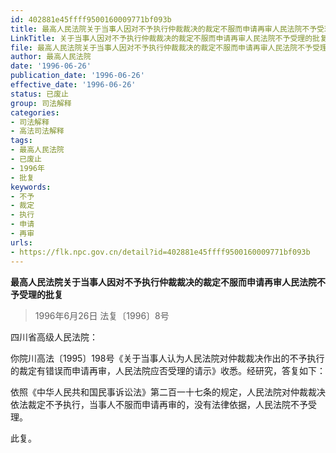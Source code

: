 ```yaml
---
id: 402881e45ffff9500160009771bf093b
title: 最高人民法院关于当事人因对不予执行仲裁裁决的裁定不服而申请再审人民法院不予受理的批复
LinkTitle: 关于当事人因对不予执行仲裁裁决的裁定不服而申请再审人民法院不予受理的批复（1996）
file: 最高人民法院关于当事人因对不予执行仲裁裁决的裁定不服而申请再审人民法院不予受理的批复_19960626_402881e45ffff9500160009771bf093b.docx
author: 最高人民法院
date: '1996-06-26'
publication_date: '1996-06-26'
effective_date: '1996-06-26'
status: 已废止
group: 司法解释
categories:
- 司法解释
- 高法司法解释
tags:
- 最高人民法院
- 已废止
- 1996年
- 批复
keywords:
- 不予
- 裁定
- 执行
- 申请
- 再审
urls:
- https://flk.npc.gov.cn/detail?id=402881e45ffff9500160009771bf093b
---
```


**最高人民法院关于当事人因对不予执行仲裁裁决的裁定不服而申请再审人民法院不予受理的批复**

> 1996年6月26日 法复〔1996〕8号

四川省高级人民法院：

你院川高法〔1995〕198号《关于当事人认为人民法院对仲裁裁决作出的不予执行的裁定有错误而申请再审，人民法院应否受理的请示》收悉。经研究，答复如下：

依照《中华人民共和国民事诉讼法》第二百一十七条的规定，人民法院对仲裁裁决依法裁定不予执行，当事人不服而申请再审的，没有法律依据，人民法院不予受理。

此复。
